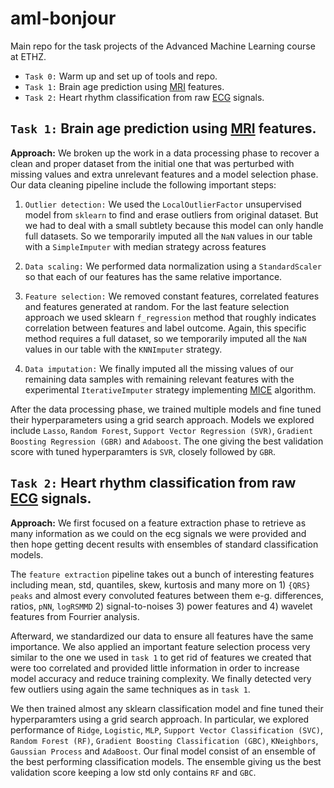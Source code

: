 # aml-bonjour
Main repo for the task projects of the Advanced Machine Learning course at ETHZ.

- `Task 0:` Warm up and set up of tools and repo.
- `Task 1:` Brain age prediction using [MRI](https://en.wikipedia.org/wiki/Magnetic_resonance_imaging) features.
- `Task 2:` Heart rhythm classification from raw [ECG](https://en.wikipedia.org/wiki/Electrocardiography) signals.

## `Task 1:` Brain age prediction using [MRI](https://en.wikipedia.org/wiki/Magnetic_resonance_imaging) features.

**Approach:** We broken up the work in a data processing phase to recover a clean and proper dataset from the initial one that was perturbed with missing values and extra unrelevant features and a model selection phase. Our data cleaning pipeline include the following important steps:

1. `Outlier detection:` We used the `LocalOutlierFactor` unsupervised model from `sklearn` to find and erase outliers from original dataset. But we had to deal with a small subtlety because this model can only handle full datasets. So we temporarily imputed all the `NaN` values in our table with a `SimpleImputer` with median strategy across features 

2. `Data scaling:` We performed data normalization using a `StandardScaler` so that each of our features has the same relative importance. 

3. `Feature selection:` We removed constant features, correlated features and features generated at random. For the last feature selection approach we used sklearn `f_regression` method that roughly indicates correlation between features and label outcome. Again, this specific method requires a full dataset, so we temporarily imputed all the `NaN` values in our table with the `KNNImputer` strategy.

4. `Data imputation:` We finally imputed all the missing values of our remaining data samples with remaining relevant features with the experimental `IterativeImputer` strategy implementing [MICE](https://cran.r-project.org/web/packages/miceRanger/vignettes/miceAlgorithm.html) algorithm.

After the data processing phase, we trained multiple models and fine tuned their hyperparameters using a grid search approach. Models we explored include `Lasso`, `Random Forest`, `Support Vector Regression (SVR)`, `Gradient Boosting Regression (GBR)` and `Adaboost`. The one giving the best validation score with tuned hyperparamters is `SVR`, closely followed by `GBR`.

## `Task 2:` Heart rhythm classification from raw [ECG](https://en.wikipedia.org/wiki/Electrocardiography) signals.

**Approach:** We first focused on a feature extraction phase to retrieve as many information as we could on the ecg signals we were provided and then hope getting decent results with ensembles of standard classification models.

The `feature extraction` pipeline takes out a bunch of interesting features including mean, std, quantiles, skew, kurtosis and many more on 1) `{QRS} peaks` and almost every convoluted features between them e-g. differences, ratios, `pNN`, `logRSMMD` 2) signal-to-noises 3) power features and 4) wavelet features from Fourrier analysis.

Afterward, we standardized our data to ensure all features have the same importance. We also applied an important feature selection process very similar to the one we used in `task 1` to get rid of features we created that were too correlated and provided little information in order to increase model accuracy and reduce training complexity. We finally detected very few outliers using again the same techniques as in `task 1`.

We then trained almost any sklearn classification model and fine tuned their hyperparamters using a grid search approach. In particular, we explored performance of `Ridge`, `Logistic`, `MLP`, `Support Vector Classification (SVC)`, `Random Forest (RF)`, `Gradient Boosting Classification (GBC)`, `KNeighbors`, `Gaussian Process` and `AdaBoost`. Our final model consist of an ensemble of the best performing classification models. The ensemble giving us the best validation score keeping a low std only contains `RF` and `GBC`.